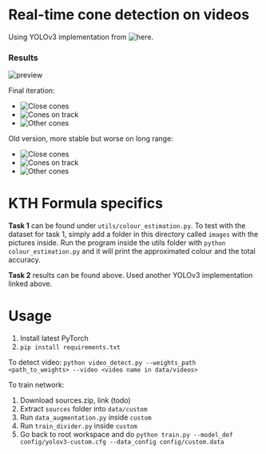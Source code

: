 # Real-time cone detection on videos

Using YOLOv3 implementation from ![here](https://github.com/eriklindernoren/PyTorch-YOLOv3).

### Results
![preview](https://j.gifs.com/ANpVPj.gif)

Final iteration:

- ![Close cones](https://youtu.be/63t9inNP2ao)
- ![Cones on track](https://youtu.be/zXURDLLD3wE)
- ![Other cones](https://youtu.be/vtaUvGwF3Dc)

Old version, more stable but worse on long range:

- ![Close cones](https://youtu.be/TvAsGWcQL0c)
- ![Cones on track](https://youtu.be/IbSd45sqzYo)
- ![Other cones](https://youtu.be/hRu43fHbzWM)

# KTH Formula specifics

**Task 1** can be found under `utils/colour_estimation.py`. To test with the dataset for task 1, simply add a folder in this directory called `images` with the pictures inside. Run the program inside the utils folder with `python colour_estimation.py` and it will print the approximated colour and the total accuracy.

**Task 2** results can be found above. Used another YOLOv3 implementation linked above. 

# Usage

1. Install latest PyTorch
2. `pip install requirements.txt`

To detect video:
`python video_detect.py --weights_path <path_to_weights> --video <video name in data/videos>`

To train network:
1. Download sources.zip, link (todo)
2. Extract `sources` folder into `data/custom`
3. Run `data_augmentation.py` inside `custom`
4. Run `train_divider.py` inside `custom`
5. Go back to root workspace and do `python train.py --model_def config/yolov3-custom.cfg --data_config config/custom.data`

